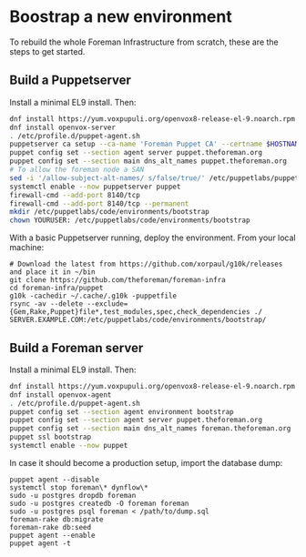 # Boostrap a new environment

To rebuild the whole Foreman Infrastructure from scratch, these are the steps to get started.

## Build a Puppetserver

Install a minimal EL9 install. Then:

```sh
dnf install https://yum.voxpupuli.org/openvox8-release-el-9.noarch.rpm
dnf install openvox-server
. /etc/profile.d/puppet-agent.sh
puppetserver ca setup --ca-name 'Foreman Puppet CA' --certname $HOSTNAME --subject-alt-names puppet.theforeman.org
puppet config set --section agent server puppet.theforeman.org
puppet config set --section main dns_alt_names puppet.theforeman.org
# To allow the foreman node a SAN
sed -i '/allow-subject-alt-names/ s/false/true/' /etc/puppetlabs/puppetserver/conf.d/ca.conf
systemctl enable --now puppetserver puppet
firewall-cmd --add-port 8140/tcp
firewall-cmd --add-port 8140/tcp --permanent
mkdir /etc/puppetlabs/code/environments/bootstrap
chown YOURUSER: /etc/puppetlabs/code/environments/bootstrap
```

With a basic Puppetserver running, deploy the environment. From your local machine:

```
# Download the latest from https://github.com/xorpaul/g10k/releases and place it in ~/bin
git clone https://github.com/theforeman/foreman-infra
cd foreman-infra/puppet
g10k -cachedir ~/.cache/.g10k -puppetfile
rsync -av --delete --exclude={Gem,Rake,Puppet}file*,test_modules,spec,check_dependencies ./ SERVER.EXAMPLE.COM:/etc/puppetlabs/code/environments/bootstrap/
```

## Build a Foreman server

Install a minimal EL9 install. Then:

```sh
dnf install https://yum.voxpupuli.org/openvox8-release-el-9.noarch.rpm
dnf install openvox-agent
. /etc/profile.d/puppet-agent.sh
puppet config set --section agent environment bootstrap
puppet config set --section agent server puppet.theforeman.org
puppet config set --section main dns_alt_names foreman.theforeman.org
puppet ssl bootstrap
systemctl enable --now puppet
```

In case it should become a production setup, import the database dump:
```
puppet agent --disable
systemctl stop foreman\* dynflow\*
sudo -u postgres dropdb foreman
sudo -u postgres createdb -O foreman foreman
sudo -u postgres psql foreman < /path/to/dump.sql
foreman-rake db:migrate
foreman-rake db:seed
puppet agent --enable
puppet agent -t
```
